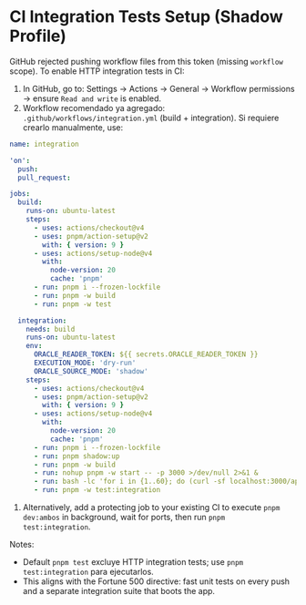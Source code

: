 # CI Integration Tests Setup (Shadow Profile)

GitHub rejected pushing workflow files from this token (missing `workflow` scope). To enable HTTP integration tests in CI:

1. In GitHub, go to: Settings → Actions → General → Workflow permissions → ensure `Read and write` is enabled.
2. Workflow recomendado ya agregado: `.github/workflows/integration.yml` (build + integration). Si requiere crearlo manualmente, use:

```yaml
name: integration

'on':
  push:
  pull_request:

jobs:
  build:
    runs-on: ubuntu-latest
    steps:
      - uses: actions/checkout@v4
      - uses: pnpm/action-setup@v2
        with: { version: 9 }
      - uses: actions/setup-node@v4
        with:
          node-version: 20
          cache: 'pnpm'
      - run: pnpm i --frozen-lockfile
      - run: pnpm -w build
      - run: pnpm -w test

  integration:
    needs: build
    runs-on: ubuntu-latest
    env:
      ORACLE_READER_TOKEN: ${{ secrets.ORACLE_READER_TOKEN }}
      EXECUTION_MODE: 'dry-run'
      ORACLE_SOURCE_MODE: 'shadow'
    steps:
      - uses: actions/checkout@v4
      - uses: pnpm/action-setup@v2
        with: { version: 9 }
      - uses: actions/setup-node@v4
        with:
          node-version: 20
          cache: 'pnpm'
      - run: pnpm i --frozen-lockfile
      - run: pnpm shadow:up
      - run: pnpm -w build
      - run: nohup pnpm -w start -- -p 3000 >/dev/null 2>&1 &
      - run: bash -lc 'for i in {1..60}; do (curl -sf localhost:3000/api/oracle/health && curl -sf localhost:3000/api/oracle/v1/feeds && exit 0) || sleep 2; done; exit 1'
      - run: pnpm -w test:integration
```

1. Alternatively, add a protecting job to your existing CI to execute `pnpm dev:ambos` in background, wait for ports, then run `pnpm test:integration`.

Notes:

- Default `pnpm test` excluye HTTP integration tests; use `pnpm test:integration` para ejecutarlos.
- This aligns with the Fortune 500 directive: fast unit tests on every push and a separate integration suite that boots the app.
